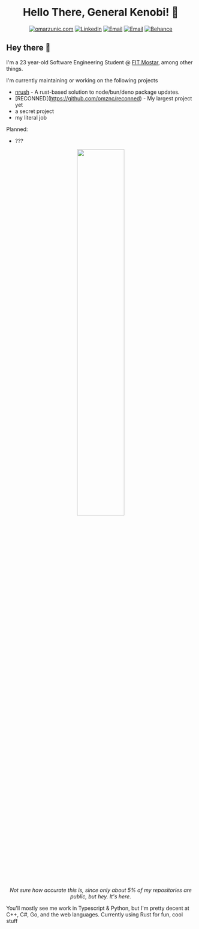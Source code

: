 
<h1 align="center"> Hello There, General Kenobi! 👋 </h1>
<p align="center">
    <a href="https://omarzunic.com"><img
            src="https://img.shields.io/badge/-OMARZUNIC.COM-161616?style=for-the-badge&amp;logoColor=white"
            alt="omarzunic.com"></a>
    <a href="https://www.linkedin.com/in/omznc/"><img
            src="https://img.shields.io/badge/LinkedIn-0077B5?style=for-the-badge&logo=linkedin&logoColor=white"
            alt="LinkedIn"></a>
    <a href="mailto:hello@omarzunic.com"><img
            src="https://img.shields.io/badge/-EMAIL-D14836?style=for-the-badge&amp;logo=gmail&amp;logoColor=white"
            alt="Email"></a>
    <a href="https://discord.gg/UN3CjVyjkt"><img
            src="https://img.shields.io/badge/-DISCORD-7289DA?style=for-the-badge&amp;logo=discord&amp;logoColor=white"
            alt="Email"></a>
    <a href="https://www.behance.net/omznc"><img
            src="https://img.shields.io/badge/-BEHANCE-1769FF?style=for-the-badge&amp;logo=behance&amp;logoColor=white"
            alt="Behance"></a>
    
</p>

## Hey there 👋
I'm a 23 year-old Software Engineering Student @ [FIT Mostar](https://fit.ba/), among other things.

I'm currently maintaining or working on the following projects
 - [nrush](https://github.com/omznc/nrush) - A rust-based solution to node/bun/deno package updates.
 - [RECONNED[(https://github.com/omznc/reconned) - My largest project yet
 - a secret project
 - my literal job

Planned:
 - ???

<p align="center">
<p float="left" align="center">
<a href="https://omarzunic.com"><img src="https://streak-stats.demolab.com/?user=omznc" width="50%"></a>
</p>
<p align="center"><em>Not sure how accurate this is, since only about 5% of my repositories are public, but hey. It's here.</em></p>


You'll mostly see me work in Typescript & Python, but I'm pretty decent at C++, C#, Go, and the web languages. Currently using Rust for fun, cool stuff
